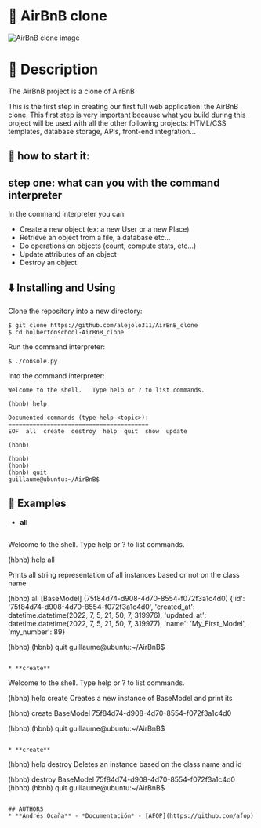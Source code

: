 # :scroll: AirBnB clone

![AirBnB clone image](https://holbertonintranet.s3.amazonaws.com/uploads/medias/2018/6/65f4a1dd9c51265f49d0.png?X-Amz-Algorithm=AWS4-HMAC-SHA256&X-Amz-Credential=AKIARDDGGGOU5BHMTQX4%2F20220705%2Fus-east-1%2Fs3%2Faws4_request&X-Amz-Date=20220705T224254Z&X-Amz-Expires=86400&X-Amz-SignedHeaders=host&X-Amz-Signature=7c4796d1496cfb8f767261f285ff02f6ef78cf6d1b5faf4f5c008d1337b4a889)

# :running: Description

The AirBnB project is a clone of AirBnB

This is the first step in creating our first full web application: the AirBnB clone. This first step is very important because what you build during this project will be used with all the other following projects: HTML/CSS templates, database storage, APIs, front-end integration...

## :running: how to start it: 

## step one: what can you with the command interpreter

In the command interpreter you can:
* Create a new object (ex: a new User or a new Place)
* Retrieve an object from a file, a database etc…
* Do operations on objects (count, compute stats, etc…)
* Update attributes of an object
* Destroy an object

## :arrow_down: Installing and Using

Clone the repository into a new directory:

```
$ git clone https://github.com/alejolo311/AirBnB_clone
$ cd holbertonschool-AirBnB_clone
```

Run the command interpreter:

```
$ ./console.py
```

Into the command interpreter:

```
Welcome to the shell.   Type help or ? to list commands.

(hbnb) help

Documented commands (type help <topic>):
========================================
EOF  all  create  destroy  help  quit  show  update

(hbnb)

(hbnb) 
(hbnb) 
(hbnb) quit
guillaume@ubuntu:~/AirBnB$ 
```
## :wrench: Examples

* **all**
  ```
Welcome to the shell.   Type help or ? to list commands.

(hbnb) help all

Prints all string representation of all instances based or not on the class name

(hbnb) all
[BaseModel] (75f84d74-d908-4d70-8554-f072f3a1c4d0) {'id': '75f84d74-d908-4d70-8554-f072f3a1c4d0', 'created_at': datetime.datetime(2022, 7, 5, 21, 50, 7, 319976), 'updated_at': datetime.datetime(2022, 7, 5, 21, 50, 7, 319977), 'name': 'My_First_Model', 'my_number': 89}

(hbnb) 
(hbnb) quit
guillaume@ubuntu:~/AirBnB$ 
```

* **create**
  ```
Welcome to the shell.   Type help or ? to list commands.

(hbnb) help create
Creates a new instance of BaseModel and print its

(hbnb) create BaseModel
75f84d74-d908-4d70-8554-f072f3a1c4d0

(hbnb) 
(hbnb) quit
guillaume@ubuntu:~/AirBnB$ 
```

* **create**
  ```
(hbnb) help destroy
Deletes an instance based on the class name and id

(hbnb) destroy BaseModel 75f84d74-d908-4d70-8554-f072f3a1c4d0
(hbnb) 
(hbnb) quit
guillaume@ubuntu:~/AirBnB$ 
```

## AUTHORS
* **Andrés Ocaña** - *Documentación* - [AFOP](https://github.com/afop)  
